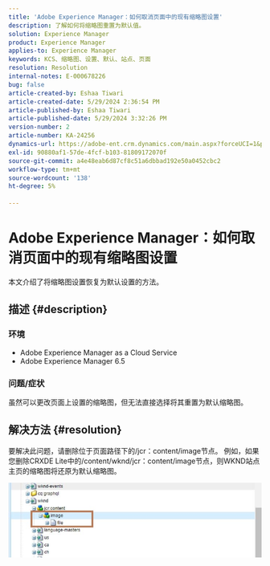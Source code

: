 ```yaml
---
title: 'Adobe Experience Manager：如何取消页面中的现有缩略图设置'
description: 了解如何将缩略图重置为默认值。
solution: Experience Manager
product: Experience Manager
applies-to: Experience Manager
keywords: KCS、缩略图、设置、默认、站点、页面
resolution: Resolution
internal-notes: E-000678226
bug: false
article-created-by: Eshaa Tiwari
article-created-date: 5/29/2024 2:36:54 PM
article-published-by: Eshaa Tiwari
article-published-date: 5/29/2024 3:32:26 PM
version-number: 2
article-number: KA-24256
dynamics-url: https://adobe-ent.crm.dynamics.com/main.aspx?forceUCI=1&pagetype=entityrecord&etn=knowledgearticle&id=27b8bddf-c81d-ef11-840b-6045bd026dc7
exl-id: 90880af1-57de-4fcf-b103-81809172070f
source-git-commit: a4e48eab6d87cf8c51a6dbbad192e50a0452cbc2
workflow-type: tm+mt
source-wordcount: '138'
ht-degree: 5%

---
```


# Adobe Experience Manager：如何取消页面中的现有缩略图设置


本文介绍了将缩略图设置恢复为默认设置的方法。

## 描述 {#description}


### <b>环境</b>

- Adobe Experience Manager as a Cloud Service
- Adobe Experience Manager 6.5


### 问题/症状

虽然可以更改页面上设置的缩略图，但无法直接选择将其重置为默认缩略图。


## 解决方法 {#resolution}


要解决此问题，请删除位于页面路径下的/jcr：content/image节点。 例如，如果您删除CRXDE Lite中的/content/wknd/jcr：content/image节点，则WKND站点主页的缩略图将还原为默认缩略图。

![](assets/7ba6cb6c-0e14-ef11-9f89-6045bd06eea5.png)
